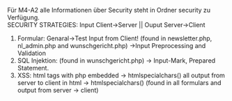 Für M4-A2 alle Informationen über Security steht in Ordner security 
zu Verfügung.  
SECURITY STRATEGIES: Input Client->Server || Ouput Server->Client
1) Formular: Genaral->Test Input from Client! 
(found in newsletter.php, nl_admin.php and wunschgericht.php)
    ->Input Preprocessing and Validation
2) SQL Injektion: (found in wunschgericht.php)
    -> Input-Mark, Prepared Statement.
3) XSS: html tags with php embedded
    -> htmlspecialchars()
        all output from server to client in html
    -> htmlspecialchars()
    (found in all formulars and output from server -> client)
